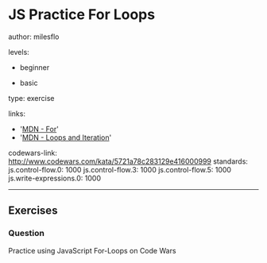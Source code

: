 # JS Practice For Loops
author: milesflo

levels:

  - beginner

  - basic

type: exercise

links:

  - '[MDN - For](https://developer.mozilla.org/en-US/docs/Web/JavaScript/Reference/Statements/for)'
  - '[MDN - Loops and Iteration](https://developer.mozilla.org/en-US/docs/Web/JavaScript/Guide/Loops_and_iteration)'

codewars-link: http://www.codewars.com/kata/5721a78c283129e416000999
standards:
  js.control-flow.0: 1000
  js.control-flow.3: 1000
  js.control-flow.5: 1000
  js.write-expressions.0: 1000

---
## Exercises
### Question
Practice using JavaScript For-Loops on Code Wars
